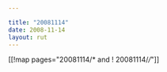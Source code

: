```yaml
---

title: "20081114"
date: 2008-11-14
layout: rut
---
```


[[!map pages="20081114/* and ! 20081114/*/*"]]
